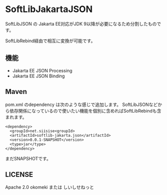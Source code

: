 # SoftLibJakartaJSON

SoftLibJSON の Jakarta EE対応がJDK 9以降が必要になるため分割したものです。

SoftLibRebind経由で相互に変換が可能です。

## 機能

- Jakarta EE JSON Processing
- Jakarta EE JSON Binding

## Maven

pom.xml のdependency は次のような感じで追加します。
SoftLibJSONなどから依存関係になっているので使いたい機能を個別に含めればSoftLibRebindも含まれます。
```
<dependency>
  <groupId>net.siisise<groupId>
  <artifactId>softlib-jakarta.json</artifactId>
  <version>0.0.1-SNAPSHOT</version>
  <type>jar</type>
</dependency>
```
まだSNAPSHOTです。

## LICENSE

 Apache 2.0
 okomeki または しいしせねっと

